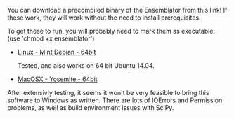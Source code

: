 You can download a precompiled binary of the Ensemblator from this link!
If these work, they will work without the need to install prerequisites.

To get these to run, you will probably need to mark them as executable: (use 'chmod +x ensemblator')

* [Linux - Mint Debian - 64bit](https://www.dropbox.com/s/eypfkqg2109crwu/ensemblator?dl=0)
  
   Tested, and also works on 64 bit Ubuntu 14.04.

* [MacOSX - Yosemite - 64bit](https://www.dropbox.com/s/8j2u0fho89vnbxn/ensemblator_mac?dl=0)


After extensivly testing, it seems it won't be very feasible to bring this software to Windows as written. There are lots of IOErrors and Permission problems, as well as build environment issues with SciPy. 
